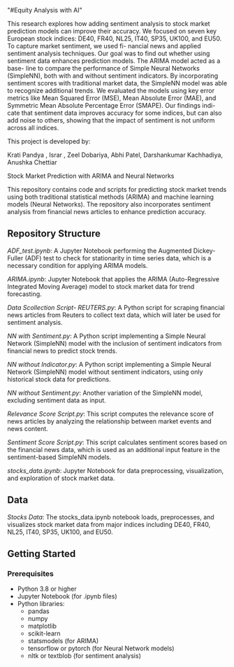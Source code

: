 "#Equity Analysis with AI" 

This research explores how adding sentiment analysis to stock market prediction models
can improve their accuracy. We focused on seven key European stock indices: DE40,
FR40, NL25, IT40, SP35, UK100, and EU50. To capture market sentiment, we used fi-
nancial news and applied sentiment analysis techniques. Our goal was to find out whether
using sentiment data enhances prediction models. The ARIMA model acted as a base-
line to compare the performance of Simple Neural Networks (SimpleNN), both with and
without sentiment indicators. By incorporating sentiment scores with traditional market
data, the SimpleNN model was able to recognize additional trends. We evaluated the
models using key error metrics like Mean Squared Error (MSE), Mean Absolute Error
(MAE), and Symmetric Mean Absolute Percentage Error (SMAPE). Our findings indi-
cate that sentiment data improves accuracy for some indices, but can also add noise to
others, showing that the impact of sentiment is not uniform across all indices.

This project is developed by:

Krati Pandya , Israr , Zeel Dobariya, Abhi Patel, Darshankumar Kachhadiya, Anushka Chettiar

Stock Market Prediction with ARIMA and Neural Networks

This repository contains code and scripts for predicting stock market trends using both traditional statistical methods (ARIMA) and machine learning models (Neural Networks). The repository also incorporates sentiment analysis from financial news articles to enhance prediction accuracy.

## Repository Structure

 *ADF_test.ipynb*: A Jupyter Notebook performing the Augmented Dickey-Fuller (ADF) test to check for stationarity in time series data, which is a necessary condition for applying ARIMA models.
  
 *ARIMA.ipynb*: Jupyter Notebook that applies the ARIMA (Auto-Regressive Integrated Moving Average) model to stock market data for trend forecasting. 

 *Data Scollection Script- REUTERS.py*: A Python script for scraping financial news articles from Reuters to collect text data, which will later be used for sentiment analysis.

*NN with Sentiment.py*: A Python script implementing a Simple Neural Network (SimpleNN) model with the inclusion of sentiment indicators from financial news to predict stock trends.

*NN without Indicator.py*: A Python script implementing a Simple Neural Network (SimpleNN) model without sentiment indicators, using only historical stock data for predictions.

 *NN without Sentiment.py*: Another variation of the SimpleNN model, excluding sentiment data as input.

 *Relevance Score Script.py*: This script computes the relevance score of news articles by analyzing the relationship between market events and news content.

*Sentiment Score Script.py*: This script calculates sentiment scores based on the financial news data, which is used as an additional input feature in the sentiment-based SimpleNN models.

 *stocks_data.ipynb*: Jupyter Notebook for data preprocessing, visualization, and exploration of stock market data.

## Data

 *Stocks Data*: The stocks_data.ipynb notebook loads, preprocesses, and visualizes stock market data from major indices including DE40, FR40, NL25, IT40, SP35, UK100, and EU50.

## Getting Started

### Prerequisites

- Python 3.8 or higher
- Jupyter Notebook (for .ipynb files)
- Python libraries:
  - pandas
  - numpy
  - matplotlib
  - scikit-learn
  - statsmodels (for ARIMA)
  - tensorflow or pytorch (for Neural Network models)
  - nltk or textblob (for sentiment analysis)
